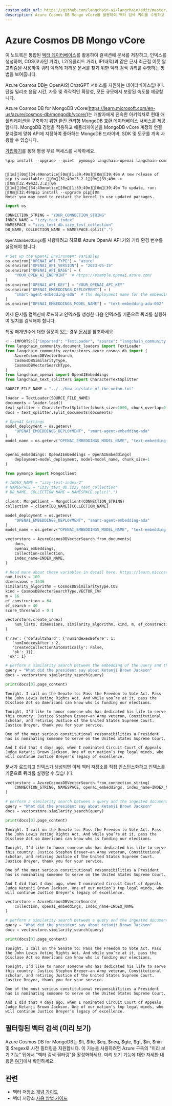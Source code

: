 ```yaml
---
custom_edit_url: https://github.com/langchain-ai/langchain/edit/master/docs/docs/integrations/vectorstores/azure_cosmos_db.ipynb
description: Azure Cosmos DB Mongo vCore를 활용하여 벡터 검색 쿼리를 수행하고 문서를 저장하는 방법을 소개합니다.
---
```


# Azure Cosmos DB Mongo vCore

이 노트북은 통합된 [벡터 데이터베이스](https://learn.microsoft.com/en-us/azure/cosmos-db/vector-database)를 활용하여 컬렉션에 문서를 저장하고, 인덱스를 생성하며, COS(코사인 거리), L2(유클리드 거리), IP(내적)과 같은 근사 최근접 이웃 알고리즘을 사용하여 쿼리 벡터에 가까운 문서를 찾기 위한 벡터 검색 쿼리를 수행하는 방법을 보여줍니다.

Azure Cosmos DB는 OpenAI의 ChatGPT 서비스를 지원하는 데이터베이스입니다. 단일 밀리초 응답 시간, 자동 및 즉각적인 확장성, 모든 규모에서 보장된 속도를 제공합니다.

Azure Cosmos DB for MongoDB vCore(https://learn.microsoft.com/en-us/azure/cosmos-db/mongodb/vcore/)는 개발자에게 친숙한 아키텍처로 현대 애플리케이션을 구축하기 위한 완전 관리형 MongoDB 호환 데이터베이스 서비스를 제공합니다. MongoDB 경험을 적용하고 애플리케이션을 MongoDB vCore 계정의 연결 문자열에 맞춰 API에 지정하여 좋아하는 MongoDB 드라이버, SDK 및 도구를 계속 사용할 수 있습니다.

[가입하기](https://azure.microsoft.com/en-us/free/)를 통해 평생 무료 액세스를 시작하세요.

```python
%pip install --upgrade --quiet  pymongo langchain-openai langchain-community
```

```output

[1m[[0m[34;49mnotice[0m[1;39;49m][0m[39;49m A new release of pip is available: [0m[31;49m23.2.1[0m[39;49m -> [0m[32;49m23.3.2[0m
[1m[[0m[34;49mnotice[0m[1;39;49m][0m[39;49m To update, run: [0m[32;49mpip install --upgrade pip[0m
Note: you may need to restart the kernel to use updated packages.
```


```python
import os

CONNECTION_STRING = "YOUR_CONNECTION_STRING"
INDEX_NAME = "izzy-test-index"
NAMESPACE = "izzy_test_db.izzy_test_collection"
DB_NAME, COLLECTION_NAME = NAMESPACE.split(".")
```


`OpenAIEmbeddings`를 사용하려고 하므로 Azure OpenAI API 키와 기타 환경 변수를 설정해야 합니다.

```python
# Set up the OpenAI Environment Variables
os.environ["OPENAI_API_TYPE"] = "azure"
os.environ["OPENAI_API_VERSION"] = "2023-05-15"
os.environ["OPENAI_API_BASE"] = (
    "YOUR_OPEN_AI_ENDPOINT"  # https://example.openai.azure.com/
)
os.environ["OPENAI_API_KEY"] = "YOUR_OPENAI_API_KEY"
os.environ["OPENAI_EMBEDDINGS_DEPLOYMENT"] = (
    "smart-agent-embedding-ada"  # the deployment name for the embedding model
)
os.environ["OPENAI_EMBEDDINGS_MODEL_NAME"] = "text-embedding-ada-002"  # the model name
```


이제 문서를 컬렉션에 로드하고 인덱스를 생성한 다음 인덱스를 기준으로 쿼리를 실행하여 일치를 검색해야 합니다.

특정 매개변수에 대한 질문이 있는 경우 [문서](https://learn.microsoft.com/en-us/azure/cosmos-db/mongodb/vcore/vector-search)를 참조하세요.

```python
<!--IMPORTS:[{"imported": "TextLoader", "source": "langchain_community.document_loaders", "docs": "https://api.python.langchain.com/en/latest/document_loaders/langchain_community.document_loaders.text.TextLoader.html", "title": "Azure Cosmos DB Mongo vCore"}, {"imported": "AzureCosmosDBVectorSearch", "source": "langchain_community.vectorstores.azure_cosmos_db", "docs": "https://api.python.langchain.com/en/latest/vectorstores/langchain_community.vectorstores.azure_cosmos_db.AzureCosmosDBVectorSearch.html", "title": "Azure Cosmos DB Mongo vCore"}, {"imported": "CosmosDBSimilarityType", "source": "langchain_community.vectorstores.azure_cosmos_db", "docs": "https://api.python.langchain.com/en/latest/vectorstores/langchain_community.vectorstores.azure_cosmos_db.CosmosDBSimilarityType.html", "title": "Azure Cosmos DB Mongo vCore"}, {"imported": "CosmosDBVectorSearchType", "source": "langchain_community.vectorstores.azure_cosmos_db", "docs": "https://api.python.langchain.com/en/latest/vectorstores/langchain_community.vectorstores.azure_cosmos_db.CosmosDBVectorSearchType.html", "title": "Azure Cosmos DB Mongo vCore"}, {"imported": "OpenAIEmbeddings", "source": "langchain_openai", "docs": "https://api.python.langchain.com/en/latest/embeddings/langchain_openai.embeddings.base.OpenAIEmbeddings.html", "title": "Azure Cosmos DB Mongo vCore"}, {"imported": "CharacterTextSplitter", "source": "langchain_text_splitters", "docs": "https://api.python.langchain.com/en/latest/character/langchain_text_splitters.character.CharacterTextSplitter.html", "title": "Azure Cosmos DB Mongo vCore"}]-->
from langchain_community.document_loaders import TextLoader
from langchain_community.vectorstores.azure_cosmos_db import (
    AzureCosmosDBVectorSearch,
    CosmosDBSimilarityType,
    CosmosDBVectorSearchType,
)
from langchain_openai import OpenAIEmbeddings
from langchain_text_splitters import CharacterTextSplitter

SOURCE_FILE_NAME = "../../how_to/state_of_the_union.txt"

loader = TextLoader(SOURCE_FILE_NAME)
documents = loader.load()
text_splitter = CharacterTextSplitter(chunk_size=1000, chunk_overlap=0)
docs = text_splitter.split_documents(documents)

# OpenAI Settings
model_deployment = os.getenv(
    "OPENAI_EMBEDDINGS_DEPLOYMENT", "smart-agent-embedding-ada"
)
model_name = os.getenv("OPENAI_EMBEDDINGS_MODEL_NAME", "text-embedding-ada-002")


openai_embeddings: OpenAIEmbeddings = OpenAIEmbeddings(
    deployment=model_deployment, model=model_name, chunk_size=1
)
```


```python
from pymongo import MongoClient

# INDEX_NAME = "izzy-test-index-2"
# NAMESPACE = "izzy_test_db.izzy_test_collection"
# DB_NAME, COLLECTION_NAME = NAMESPACE.split(".")

client: MongoClient = MongoClient(CONNECTION_STRING)
collection = client[DB_NAME][COLLECTION_NAME]

model_deployment = os.getenv(
    "OPENAI_EMBEDDINGS_DEPLOYMENT", "smart-agent-embedding-ada"
)
model_name = os.getenv("OPENAI_EMBEDDINGS_MODEL_NAME", "text-embedding-ada-002")

vectorstore = AzureCosmosDBVectorSearch.from_documents(
    docs,
    openai_embeddings,
    collection=collection,
    index_name=INDEX_NAME,
)

# Read more about these variables in detail here. https://learn.microsoft.com/en-us/azure/cosmos-db/mongodb/vcore/vector-search
num_lists = 100
dimensions = 1536
similarity_algorithm = CosmosDBSimilarityType.COS
kind = CosmosDBVectorSearchType.VECTOR_IVF
m = 16
ef_construction = 64
ef_search = 40
score_threshold = 0.1

vectorstore.create_index(
    num_lists, dimensions, similarity_algorithm, kind, m, ef_construction
)
```


```output
{'raw': {'defaultShard': {'numIndexesBefore': 1,
   'numIndexesAfter': 2,
   'createdCollectionAutomatically': False,
   'ok': 1}},
 'ok': 1}
```


```python
# perform a similarity search between the embedding of the query and the embeddings of the documents
query = "What did the president say about Ketanji Brown Jackson"
docs = vectorstore.similarity_search(query)
```


```python
print(docs[0].page_content)
```

```output
Tonight. I call on the Senate to: Pass the Freedom to Vote Act. Pass the John Lewis Voting Rights Act. And while you’re at it, pass the Disclose Act so Americans can know who is funding our elections. 

Tonight, I’d like to honor someone who has dedicated his life to serve this country: Justice Stephen Breyer—an Army veteran, Constitutional scholar, and retiring Justice of the United States Supreme Court. Justice Breyer, thank you for your service. 

One of the most serious constitutional responsibilities a President has is nominating someone to serve on the United States Supreme Court. 

And I did that 4 days ago, when I nominated Circuit Court of Appeals Judge Ketanji Brown Jackson. One of our nation’s top legal minds, who will continue Justice Breyer’s legacy of excellence.
```

문서가 로드되고 인덱스가 생성되면 이제 벡터 저장소를 직접 인스턴스화하고 인덱스를 기준으로 쿼리를 실행할 수 있습니다.

```python
vectorstore = AzureCosmosDBVectorSearch.from_connection_string(
    CONNECTION_STRING, NAMESPACE, openai_embeddings, index_name=INDEX_NAME
)

# perform a similarity search between a query and the ingested documents
query = "What did the president say about Ketanji Brown Jackson"
docs = vectorstore.similarity_search(query)

print(docs[0].page_content)
```

```output
Tonight. I call on the Senate to: Pass the Freedom to Vote Act. Pass the John Lewis Voting Rights Act. And while you’re at it, pass the Disclose Act so Americans can know who is funding our elections. 

Tonight, I’d like to honor someone who has dedicated his life to serve this country: Justice Stephen Breyer—an Army veteran, Constitutional scholar, and retiring Justice of the United States Supreme Court. Justice Breyer, thank you for your service. 

One of the most serious constitutional responsibilities a President has is nominating someone to serve on the United States Supreme Court. 

And I did that 4 days ago, when I nominated Circuit Court of Appeals Judge Ketanji Brown Jackson. One of our nation’s top legal minds, who will continue Justice Breyer’s legacy of excellence.
```


```python
vectorstore = AzureCosmosDBVectorSearch(
    collection, openai_embeddings, index_name=INDEX_NAME
)

# perform a similarity search between a query and the ingested documents
query = "What did the president say about Ketanji Brown Jackson"
docs = vectorstore.similarity_search(query)

print(docs[0].page_content)
```

```output
Tonight. I call on the Senate to: Pass the Freedom to Vote Act. Pass the John Lewis Voting Rights Act. And while you’re at it, pass the Disclose Act so Americans can know who is funding our elections. 

Tonight, I’d like to honor someone who has dedicated his life to serve this country: Justice Stephen Breyer—an Army veteran, Constitutional scholar, and retiring Justice of the United States Supreme Court. Justice Breyer, thank you for your service. 

One of the most serious constitutional responsibilities a President has is nominating someone to serve on the United States Supreme Court. 

And I did that 4 days ago, when I nominated Circuit Court of Appeals Judge Ketanji Brown Jackson. One of our nation’s top legal minds, who will continue Justice Breyer’s legacy of excellence.
```

## 필터링된 벡터 검색 (미리 보기)
Azure Cosmos DB for MongoDB는 $lt, $lte, $eq, $neq, $gte, $gt, $in, $nin 및 $regex로 사전 필터링을 지원합니다. 이 기능을 사용하려면 Azure 구독의 "미리 보기 기능" 탭에서 "벡터 검색 필터링"을 활성화하세요. 미리 보기 기능에 대한 자세한 내용은 [여기](https://learn.microsoft.com/azure/cosmos-db/mongodb/vcore/vector-search#filtered-vector-search-preview)에서 확인하세요.

## 관련

- 벡터 저장소 [개념 가이드](/docs/concepts/#vector-stores)
- 벡터 저장소 [사용 방법 가이드](/docs/how_to/#vector-stores)